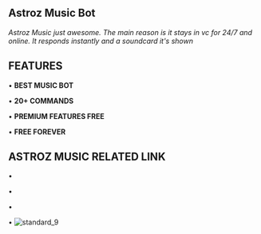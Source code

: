 ## Astroz Music Bot
*Astroz Music just awesome. The main reason is it stays in vc for 24/7 and online. It responds instantly and a soundcard it's shown*

## FEATURES

• **BEST MUSIC BOT**

• **20+ COMMANDS**

• **PREMIUM FEATURES FREE**

• **FREE FOREVER**

## ASTROZ MUSIC RELATED LINK

•

•

•

•
![standard_9](https://user-images.githubusercontent.com/81439903/112682093-a0901300-8e95-11eb-8cb7-1cd6fcd43740.gif)
